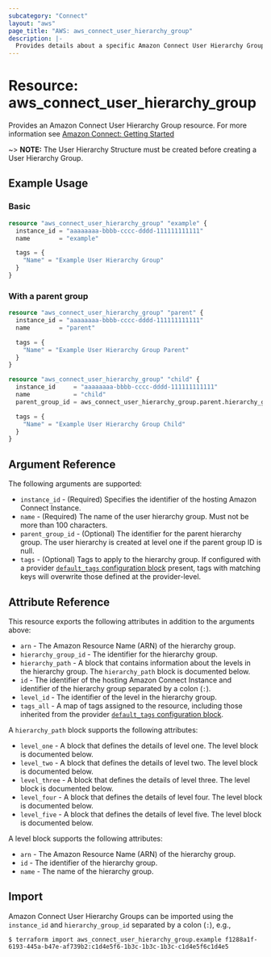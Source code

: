 ```yaml
---
subcategory: "Connect"
layout: "aws"
page_title: "AWS: aws_connect_user_hierarchy_group"
description: |-
  Provides details about a specific Amazon Connect User Hierarchy Group
---
```


# Resource: aws_connect_user_hierarchy_group

Provides an Amazon Connect User Hierarchy Group resource. For more information see
[Amazon Connect: Getting Started](https://docs.aws.amazon.com/connect/latest/adminguide/amazon-connect-get-started.html)

~> **NOTE:** The User Hierarchy Structure must be created before creating a User Hierarchy Group.

## Example Usage

### Basic

```terraform
resource "aws_connect_user_hierarchy_group" "example" {
  instance_id = "aaaaaaaa-bbbb-cccc-dddd-111111111111"
  name        = "example"

  tags = {
    "Name" = "Example User Hierarchy Group"
  }
}
```

### With a parent group

```terraform
resource "aws_connect_user_hierarchy_group" "parent" {
  instance_id = "aaaaaaaa-bbbb-cccc-dddd-111111111111"
  name        = "parent"

  tags = {
    "Name" = "Example User Hierarchy Group Parent"
  }
}

resource "aws_connect_user_hierarchy_group" "child" {
  instance_id     = "aaaaaaaa-bbbb-cccc-dddd-111111111111"
  name            = "child"
  parent_group_id = aws_connect_user_hierarchy_group.parent.hierarchy_group_id

  tags = {
    "Name" = "Example User Hierarchy Group Child"
  }
}
```

## Argument Reference

The following arguments are supported:

* `instance_id` - (Required) Specifies the identifier of the hosting Amazon Connect Instance.
* `name` - (Required) The name of the user hierarchy group. Must not be more than 100 characters.
* `parent_group_id` - (Optional) The identifier for the parent hierarchy group. The user hierarchy is created at level one if the parent group ID is null.
* `tags` - (Optional) Tags to apply to the hierarchy group. If configured with a provider
[`default_tags` configuration block](https://registry.terraform.io/providers/hashicorp/aws/latest/docs#default_tags-configuration-block) present, tags with matching keys will overwrite those defined at the provider-level.

## Attribute Reference

This resource exports the following attributes in addition to the arguments above:

* `arn` - The Amazon Resource Name (ARN) of the hierarchy group.
* `hierarchy_group_id` - The identifier for the hierarchy group.
* `hierarchy_path` - A block that contains information about the levels in the hierarchy group. The `hierarchy_path` block is documented below.
* `id` - The identifier of the hosting Amazon Connect Instance and identifier of the hierarchy group
separated by a colon (`:`).
* `level_id` - The identifier of the level in the hierarchy group.
* `tags_all` - A map of tags assigned to the resource, including those inherited from the provider [`default_tags` configuration block](https://registry.terraform.io/providers/hashicorp/aws/latest/docs#default_tags-configuration-block).

A `hierarchy_path` block supports the following attributes:

* `level_one` - A block that defines the details of level one. The level block is documented below.
* `level_two` - A block that defines the details of level two. The level block is documented below.
* `level_three` - A block that defines the details of level three. The level block is documented below.
* `level_four` - A block that defines the details of level four. The level block is documented below.
* `level_five` - A block that defines the details of level five. The level block is documented below.

A level block supports the following attributes:

* `arn` -  The Amazon Resource Name (ARN) of the hierarchy group.
* `id` -  The identifier of the hierarchy group.
* `name` - The name of the hierarchy group.

## Import

Amazon Connect User Hierarchy Groups can be imported using the `instance_id` and `hierarchy_group_id` separated by a colon (`:`), e.g.,

```
$ terraform import aws_connect_user_hierarchy_group.example f1288a1f-6193-445a-b47e-af739b2:c1d4e5f6-1b3c-1b3c-1b3c-c1d4e5f6c1d4e5
```
